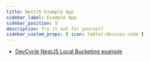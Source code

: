 ```yaml
---
title: NestJS Example App
sidebar_label: Example App
sidebar_position: 5
description: Try it out for yourself
sidebar_custom_props: { icon: tabler:devices-code }
---
```



- [DevCycle NestJS Local Bucketing example](https://github.com/DevCycleHQ-Labs/example-nestjs)

